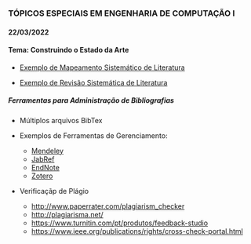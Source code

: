 ### TÓPICOS ESPECIAIS EM ENGENHARIA DE COMPUTAÇÃO I

#### 22/03/2022
#### Tema: Construindo o Estado da Arte

  * [Exemplo de Mapeamento Sistemático de Literatura](http://olaria.ucpel.edu.br/materiais/lib/exe/fetch.php?media=msl_qualificacao_rafael.pdf)

  * [Exemplo de Revisão Sistemática de Literatura](http://olaria.ucpel.edu.br/materiais/lib/exe/fetch.php?media=rsl_tese_roger.pdf)

##### Ferramentas para Administração de Bibliografias
 
   * Múltiplos arquivos BibTex
   * Exemplos de Ferramentas de Gerenciamento:
     * [Mendeley](https://www.mendeley.com/)
     * [JabRef](http://www.jabref.org/)
     * [EndNote](https://clarivate.libguides.com/endnote_training/home)
     * [Zotero](https://www.zotero.org/)

  * Verificaçãp de Plágio
    * http://www.paperrater.com/plagiarism_checker
    * http://plagiarisma.net/
    * https://www.turnitin.com/pt/produtos/feedback-studio
    * https://www.ieee.org/publications/rights/cross-check-portal.html


